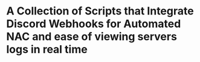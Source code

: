 # A Collection of Scripts that Integrate Discord Webhooks for Automated NAC and ease of viewing servers logs in real time

